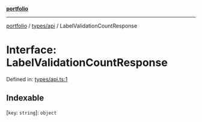 [**portfolio**](../../../README.md)

***

[portfolio](../../../modules.md) / [types/api](../README.md) / LabelValidationCountResponse

# Interface: LabelValidationCountResponse

Defined in: [types/api.ts:1](https://github.com/tnorlund/Portfolio/blob/cd5a7d08366334fbfbc77c91625ea60caaef2c2c/portfolio/types/api.ts#L1)

## Indexable

\[`key`: `string`\]: `object`
